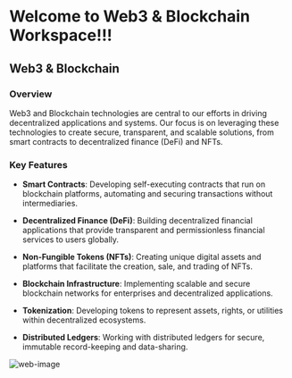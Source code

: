Welcome to Web3 & Blockchain Workspace!!!
=========================================

Web3 & Blockchain
-----------------

### Overview

Web3 and Blockchain technologies are central to our efforts in driving decentralized applications and systems. Our focus is on leveraging these technologies to create secure, transparent, and scalable solutions, from smart contracts to decentralized finance (DeFi) and NFTs.

### Key Features

*   **Smart Contracts**: Developing self-executing contracts that run on blockchain platforms, automating and securing transactions without intermediaries.
    
*   **Decentralized Finance (DeFi)**: Building decentralized financial applications that provide transparent and permissionless financial services to users globally.
    
*   **Non-Fungible Tokens (NFTs)**: Creating unique digital assets and platforms that facilitate the creation, sale, and trading of NFTs.
    
*   **Blockchain Infrastructure**: Implementing scalable and secure blockchain networks for enterprises and decentralized applications.
    
*   **Tokenization**: Developing tokens to represent assets, rights, or utilities within decentralized ecosystems.
    
*   **Distributed Ledgers**: Working with distributed ledgers for secure, immutable record-keeping and data-sharing.



<img src="./blockchain.png-1" alt="web-image">
